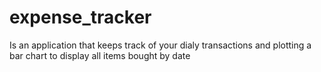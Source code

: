 # expense_tracker

Is an application that keeps track of your dialy transactions and plotting a bar chart to display all items bought by date


